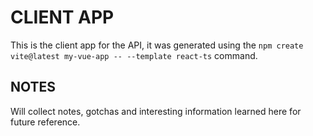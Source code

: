 # CLIENT APP

This is the client app for the API, it was generated using the `npm create vite@latest my-vue-app -- --template react-ts` command.

## NOTES

Will collect notes, gotchas and interesting information learned here for future reference.
